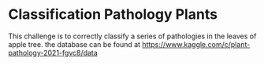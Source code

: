 # Classification Pathology Plants
This challenge is to correctly classify a series of pathologies in the leaves of apple tree. the database can be found at https://www.kaggle.com/c/plant-pathology-2021-fgvc8/data 
